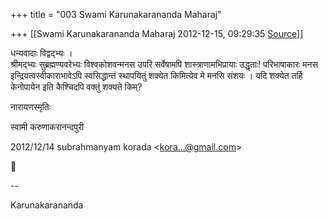 +++
title = "003 Swami Karunakarananda Maharaj"

+++
[[Swami Karunakarananda Maharaj	2012-12-15, 09:29:35 [Source](https://groups.google.com/g/bvparishat/c/vQLrIMdL1ZE)]]



धन्यवादाः विद्वद्भ्यः ।  
श्रीमद्भ्यः सुब्रह्मण्यवरेभ्यः विश्वकोशवन्मनस उपरि सर्वेषामपि शास्त्राणामभिप्रायाः उद्धृताः! परिभाषाकारः मनस इन्द्रियत्वस्वीकाराभावेऽपि स्वसिद्धान्तं स्थापयितुं शक्येत किमित्येव मे मनसि संशयः । यदि शक्येत तर्हि केनोपायेन इति कैश्चिदपि वक्तुं शक्यते किम्?

  
  
नारायणस्मृतिः  
  
स्वामी करुणाकरानन्दपुरी  

  
  

2012/12/14 subrahmanyam korada \<[kora...@gmail.com]()\>



  
  
  
--  
  
  
Karunakarananda  

